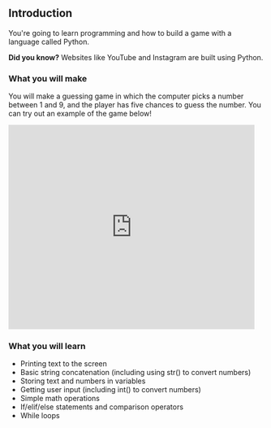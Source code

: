 ## Introduction


You're going to learn programming and how to build a game with a language called Python.

**Did you know?**
Websites like YouTube and Instagram are built using Python.

### What you will make

You will make a guessing game in which the computer picks a number between 1 and 9, and the player has five chances to guess the number. You can try out an example of the game below!

<div class="trinket">
  <iframe allowtransparency="true" width="485" height="402" src="https://trinket.io/embed/python/9e104001e7?outputOnly=true&start=result" frameborder="0"></iframe>
</div>

### What you will learn

+ Printing text to the screen
+ Basic string concatenation (including using str() to convert numbers)
+ Storing text and numbers in variables
+ Getting user input (including int() to convert numbers)
+ Simple math operations
+ If/elif/else statements and comparison operators 
+ While loops

